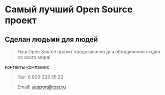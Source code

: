 # Самый лучший Open Source проект

## Сделан людьми для людей

> Наш Open Source проект предназначен для объединения людей со всего мира!

контакты компании:

> Тел: 8 800 333 55 22

> Email: support@test.ru
